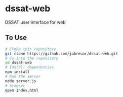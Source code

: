 # dssat-web

DSSAT user interface for web

## To Use

```bash
# Clone this repository
git clone https://github.com/jabreuar/dssat-web.git
# Go into the repository
cd dssat-web
# Install dependencies
npm install
# Run the server
node server.js
# browser
open index.html 
```